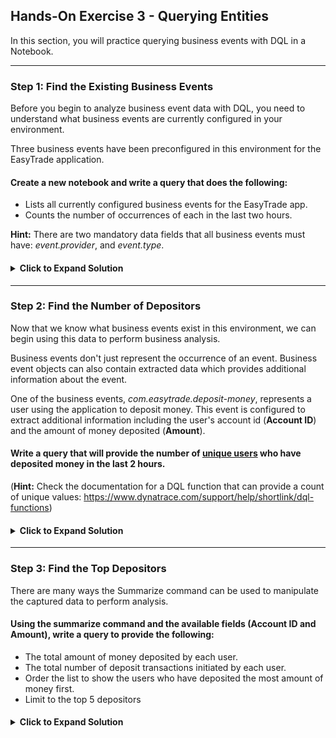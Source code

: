 ## Hands-On Exercise 3 - Querying Entities

In this section, you will practice querying business events with DQL in a Notebook.

---

### Step 1: Find the Existing Business Events

Before you begin to analyze business event data with DQL, you need to understand what business events are currently configured in your environment.

Three business events have been preconfigured in this environment for the EasyTrade application.  

#### Create a new notebook and write a query that does the following:
- Lists all currently configured business events for the EasyTrade app.
- Counts the number of occurrences of each in the last two hours.

**Hint:** There are two mandatory data fields that all business events must have: _event.provider_, and _event.type_.  

<H4><details>
    <summary>Click to Expand Solution</summary>

```
	fetch bizevents
	| filter event.provider == "www.easytrade.com"
	| summarize count = count(), by:{event.provider, event.type}
```

![Bizevent Exercise 1 Solution](../../assets/images/bizevent_solution_ex2.png)

</H4></details>




---

### Step 2: Find the Number of Depositors

Now that we know what business events exist in this environment, we can begin using this data to perform business analysis. 

Business events don't just represent the occurrence of an event.  Business event objects can also contain extracted data which provides additional information about the event.

One of the business events, _com.easytrade.deposit-money_, represents a user using the application to deposit money.  This event is configured to extract additional information including the user's account id (**Account ID**) and the amount of money deposited (**Amount**).

#### Write a query that will provide the number of <u>unique users</u> who have deposited money in the last 2 hours.

(**Hint:** Check the documentation for a DQL function that can provide a count of unique values: https://www.dynatrace.com/support/help/shortlink/dql-functions)


<H4><details>
    <summary>Click to Expand Solution</summary>

```
	fetch bizevents
	| filter event.type == "com.easytrade.deposit-money"
    | summarize distinctUsers = countDistinct(accountId)
```

![Bizevent Exercise 2 Solution](../../assets/images/bizevent_solution_ex3.png)

</H4></details>


---


### Step 3: Find the Top Depositors

There are many ways the Summarize command can be used to manipulate the captured data to perform analysis.

#### Using the summarize command and the available fields (Account ID and Amount), write a query to provide the following:
- The total amount of money deposited by each user.
- The total number of deposit transactions initiated by each user.
- Order the list to show the users who have deposited the most amount of money first.
- Limit to the top 5 depositors

<H4><details>
    <summary>Click to Expand Solution</summary>

```
    fetch bizevents
    | filter event.type == "com.easytrade.deposit"
    | summarize {totalMoneyDeposited = sum(Amount), numberOfTransactions = count()}, by:{`Account ID`}
    | sort totalMoneyDeposited desc
    | limit 5
```

![Bizevent Exercise 3 Solution](../../assets/images/bizevent_solution_3.png)

</H4></details>